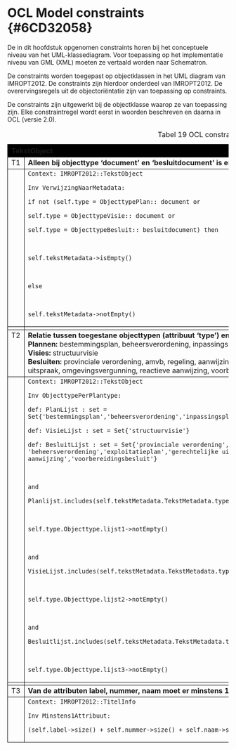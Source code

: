 # OCL Model constraints {#6CD32058}

De in dit hoofdstuk opgenomen constraints horen bij het conceptuele niveau van het UML-klassediagram. Voor toepassing op het implementatie niveau van GML (XML) moeten ze vertaald worden naar Schematron.

De constraints worden toegepast op objectklassen in het UML diagram van IMROPT2012. De constraints zijn hierdoor onderdeel van IMROPT2012. De overervingsregels uit de objectoriëntatie zijn van toepassing op constraints.

De constraints zijn uitgewerkt bij de objectklasse waarop ze van toepassing zijn. Elke constraintregel wordt eerst in woorden beschreven en daarna in OCL (versie 2.0).<br/>
<table style='width: 100%;'><caption>Tabel 19 OCL constraints voor tekstobjecten</caption>
<colgroup><col id='col1' style='width: 6.014868213561613%;'
<col id='col2' style='width: 93.98513178643839%;'
</colgroup>
<thead valign='top'><tr><th align='left' style='border-top: 0.5pt solid #000000; border-left: 0.5pt solid #000000; border-bottom: 0.5pt solid #000000; border-right: 0.5pt solid #000000; background-color: #000000;' colspan='2'><b>TekstObject</b><br/>
</th>
</tr>
</thead>
<tbody valign='top'><tr><td align='left' style='border-top: 0.5pt solid #000000; border-left: 0.5pt solid #000000; border-bottom: 0.5pt solid #000000; border-right: 0.5pt solid #000000; background-color: none;'>T1<br/>
</td>
<td align='left' style='border-top: 0.5pt solid #000000; border-left: 0.5pt solid #000000; border-bottom: 0.5pt solid #000000; border-right: 0.5pt solid #000000; background-color: none;'><b>Alleen bij objecttype ‘document’ en ‘besluitdocument’ is er een verwijzing (verplicht) naar TekstMetadata.</b><br/>
</td>
</tr>
<tr><td align='left' style='border-top: 0.5pt solid #000000; border-left: 0.5pt solid #000000; border-bottom: 0.5pt solid #000000; border-right: 0.5pt solid #000000; background-color: none;'></td>
<td align='left' style='border-top: 0.5pt solid #000000; border-left: 0.5pt solid #000000; border-bottom: 0.5pt solid #000000; border-right: 0.5pt solid #000000; background-color: none;'><code>Context: IMROPT2012::TekstObject<br/>
Inv VerwijzingNaarMetadata:<br/>
if not (self.type = ObjecttypePlan:: document or<br/>
self.type = ObjecttypeVisie:: document or<br/>
self.type = ObjecttypeBesluit:: besluitdocument) then<br/>
 <br/>
self.tekstMetadata-&gt;isEmpty()<br/>
 <br/>
else<br/>
 <br/>
self.tekstMetadata-&gt;notEmpty()<br/>
</code>

</td>
</tr>
<tr><td align='left' style='border-top: 0.5pt solid #000000; border-left: 0.5pt solid #000000; border-bottom: 0.5pt solid #000000; border-right: 0.5pt solid #000000; background-color: none;'></td>
<td align='left' style='border-top: 0.5pt solid #000000; border-left: 0.5pt solid #000000; border-bottom: 0.5pt solid #000000; border-right: 0.5pt solid #000000; background-color: none;'></td>
</tr>
<tr><td align='left' style='border-top: 0.5pt solid #000000; border-left: 0.5pt solid #000000; border-bottom: 0.5pt solid #000000; border-right: 0.5pt solid #000000; background-color: none;'>T2<br/>
</td>
<td align='left' style='border-top: 0.5pt solid #000000; border-left: 0.5pt solid #000000; border-bottom: 0.5pt solid #000000; border-right: 0.5pt solid #000000; background-color: none;'><b>Relatie tussen toegestane objecttypen (attribuut ‘type’) en plantype (‘typePlan’).</b><br/>
<b>Plannen:</b> bestemmingsplan, beheersverordening, inpassingsplan, rijksbestemmingsplan, wijzigingsplan en uitwerkingsplan<br/>
<b>Visies:</b> structuurvisie<br/>
<b>Besluiten:</b> provinciale verordening, amvb, regeling, aanwijzingsbesluit, beheersverordening, exploitatieplan, gerechtelijke uitspraak, omgevingsvergunning, reactieve aanwijzing, voorbereidingsbesluit<br/>
</td>
</tr>
<tr><td align='left' style='border-top: 0.5pt solid #000000; border-left: 0.5pt solid #000000; border-bottom: 0.5pt solid #000000; border-right: 0.5pt solid #000000; background-color: none;'></td>
<td align='left' style='border-top: 0.5pt solid #000000; border-left: 0.5pt solid #000000; border-bottom: 0.5pt solid #000000; border-right: 0.5pt solid #000000; background-color: none;'><code>Context: IMROPT2012::TekstObject<br/>
Inv ObjecttypePerPlantype:<br/>
def: PlanLijst : set = Set{'bestemmingsplan','beheersverordening','inpassingsplan','rijksbestemmingsplan','wijzigingsplan','uitwerkingsplan'}<br/>
def: VisieLijst : set = Set{'structuurvisie'}<br/>
def: BesluitLijst : set = Set{'provinciale verordening','amvb','regeling,aanwijzingsbesluit', 'beheersverordening','exploitatieplan','gerechtelijke uitspraak','omgevingsvergunning','reactieve aanwijzing','voorbereidingsbesluit'}<br/>
 <br/>
and<br/>
Planlijst.includes(self.tekstMetadata.TekstMetadata.typePlan) implies<br/>
 <br/>
self.type.Objecttype.lijst1-&gt;notEmpty()<br/>
 <br/>
and<br/>
VisieLijst.includes(self.tekstMetadata.TekstMetadata.typePlan) implies<br/>
 <br/>
self.type.Objecttype.lijst2-&gt;notEmpty()<br/>
 <br/>
and<br/>
Besluitlijst.includes(self.tekstMetadata.TekstMetadata.typePlan) implies<br/>
 <br/>
self.type.Objecttype.lijst3-&gt;notEmpty()<br/>
</code>

</td>
</tr>
<tr><td align='left' style='border-top: 0.5pt solid #000000; border-left: 0.5pt solid #000000; border-bottom: 0.5pt solid #000000; border-right: 0.5pt solid #000000; background-color: none;'></td>
<td align='left' style='border-top: 0.5pt solid #000000; border-left: 0.5pt solid #000000; border-bottom: 0.5pt solid #000000; border-right: 0.5pt solid #000000; background-color: none;'></td>
</tr>
<tr><td align='left' style='border-top: 0.5pt solid #000000; border-left: 0.5pt solid #000000; border-bottom: 0.5pt solid #000000; border-right: 0.5pt solid #000000; background-color: none;'>T3<br/>
</td>
<td align='left' style='border-top: 0.5pt solid #000000; border-left: 0.5pt solid #000000; border-bottom: 0.5pt solid #000000; border-right: 0.5pt solid #000000; background-color: none;'><b>Van de attributen label, nummer, naam moet er minstens 1 voorkomen.</b><br/>
</td>
</tr>
<tr><td align='left' style='border-top: 0.5pt solid #000000; border-left: 0.5pt solid #000000; border-bottom: 0.5pt solid #000000; border-right: 0.5pt solid #000000; background-color: none;'></td>
<td align='left' style='border-top: 0.5pt solid #000000; border-left: 0.5pt solid #000000; border-bottom: 0.5pt solid #000000; border-right: 0.5pt solid #000000; background-color: none;'><code>Context: IMROPT2012::TitelInfo<br/>
Inv Minstens1Attribuut:<br/>
(self.label-&gt;size() + self.nummer-&gt;size() + self.naam-&gt;size()) &gt;= 1<br/>
</code>

</td>
</tr>
</tbody>
</table>

